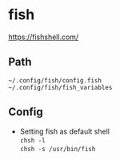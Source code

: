 # fish
https://fishshell.com/

## Path
`~/.config/fish/config.fish`  
`~/.config/fish/fish_variables`

## Config
- Setting fish as default shell  
`chsh -l`  
`chsh -s /usr/bin/fish`
